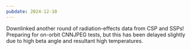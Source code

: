 ```yaml
---
pubdate: 2024-12-10
---
```


Downlinked another round of radiation-effects data from CSP and SSPs!  Preparing for on-orbit CNNJPEG tests, but this has been delayed slightly due to high beta angle and resultant high temperatures.
